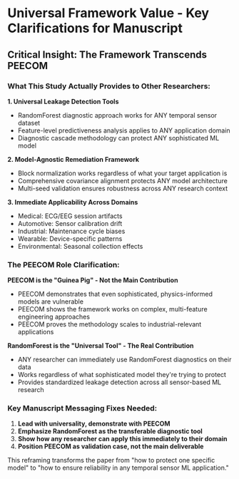 # Universal Framework Value - Key Clarifications for Manuscript

## Critical Insight: The Framework Transcends PEECOM

### What This Study Actually Provides to Other Researchers:

**1. Universal Leakage Detection Tools**
- RandomForest diagnostic approach works for ANY temporal sensor dataset
- Feature-level predictiveness analysis applies to ANY application domain
- Diagnostic cascade methodology can protect ANY sophisticated ML model

**2. Model-Agnostic Remediation Framework**
- Block normalization works regardless of what your target application is
- Comprehensive covariance alignment protects ANY model architecture
- Multi-seed validation ensures robustness across ANY research context

**3. Immediate Applicability Across Domains**
- Medical: ECG/EEG session artifacts
- Automotive: Sensor calibration drift
- Industrial: Maintenance cycle biases
- Wearable: Device-specific patterns
- Environmental: Seasonal collection effects

### The PEECOM Role Clarification:

**PEECOM is the "Guinea Pig" - Not the Main Contribution**
- PEECOM demonstrates that even sophisticated, physics-informed models are vulnerable
- PEECOM shows the framework works on complex, multi-feature engineering approaches  
- PEECOM proves the methodology scales to industrial-relevant applications

**RandomForest is the "Universal Tool" - The Real Contribution**
- ANY researcher can immediately use RandomForest diagnostics on their data
- Works regardless of what sophisticated model they're trying to protect
- Provides standardized leakage detection across all sensor-based ML research

### Key Manuscript Messaging Fixes Needed:

1. **Lead with universality, demonstrate with PEECOM**
2. **Emphasize RandomForest as the transferable diagnostic tool**
3. **Show how any researcher can apply this immediately to their domain**
4. **Position PEECOM as validation case, not the main deliverable**

This reframing transforms the paper from "how to protect one specific model" to "how to ensure reliability in any temporal sensor ML application."